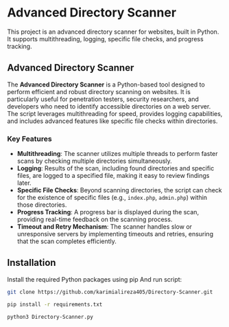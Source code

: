# Advanced Directory Scanner

This project is an advanced directory scanner for websites, built in Python. It supports multithreading, logging, specific file checks, and progress tracking.

## **Advanced Directory Scanner**

The **Advanced Directory Scanner** is a Python-based tool designed to perform efficient and robust directory scanning on websites. It is particularly useful for penetration testers, security researchers, and developers who need to identify accessible directories on a web server. The script leverages multithreading for speed, provides logging capabilities, and includes advanced features like specific file checks within directories.

### **Key Features**

- **Multithreading**: The scanner utilizes multiple threads to perform faster scans by checking multiple directories simultaneously.
- **Logging**: Results of the scan, including found directories and specific files, are logged to a specified file, making it easy to review findings later.
- **Specific File Checks**: Beyond scanning directories, the script can check for the existence of specific files (e.g., `index.php`, `admin.php`) within those directories.
- **Progress Tracking**: A progress bar is displayed during the scan, providing real-time feedback on the scanning process.
- **Timeout and Retry Mechanism**: The scanner handles slow or unresponsive servers by implementing timeouts and retries, ensuring that the scan completes efficiently.


## Installation

Install the required Python packages using pip And run script:

```bash
git clone https://github.com/karimialireza405/Directory-Scanner.git

pip install -r requirements.txt

python3 Directory-Scanner.py
